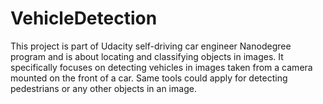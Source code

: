 # VehicleDetection
This project is part of Udacity self-driving car engineer Nanodegree program and is about locating and classifying objects in images. It specifically focuses on detecting vehicles in images taken from a camera mounted on the front of a car. Same tools could apply for detecting pedestrians or any other objects in an image. 
